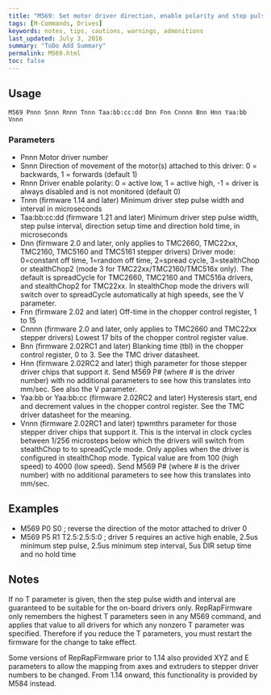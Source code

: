 ```yaml
---
title: "M569: Set motor driver direction, enable polarity and step pulse timing" 
tags: [M-Commands, Drives]
keywords: notes, tips, cautions, warnings, admonitions
last_updated: July 3, 2016
summary: "ToDo Add Summary"
permalink: M569.html
toc: false
---
```


## Usage ##
```
M569 Pnnn Snnn Rnnn Tnnn Taa:bb:cc:dd Dnn Fnn Cnnnn Bnn Hnn Yaa:bb Vnnn
```

### Parameters ###

+ Pnnn Motor driver number
+ Snnn Direction of movement of the motor(s) attached to this driver: 0 = backwards, 1 = forwards (default 1)
+ Rnnn Driver enable polarity: 0 = active low, 1 = active high, -1 = driver is always disabled and is not monitored (default 0)
+ Tnnn (firmware 1.14 and later) Minimum driver step pulse width and interval in microseconds
+ Taa:bb:cc:dd (firmware 1.21 and later) Minimum driver step pulse width, step pulse interval, direction setup time and direction hold time, in microseconds
+ Dnn (firmware 2.0 and later, only applies to TMC2660, TMC22xx, TMC2160, TMC5160 and TMC5161 stepper drivers) Driver mode: 0=constant off time, 1=random off time, 2=spread cycle, 3=stealthChop or stealthChop2 (mode 3 for TMC22xx/TMC2160/TMC516x only). The default is spreadCycle for TMC2660, TMC2160 and TMC516a drivers, and stealthChop2 for TMC22xx. In stealthChop mode the drivers will switch over to spreadCycle automatically at high speeds, see the V parameter.
+ Fnn (firmware 2.02 and later) Off-time in the chopper control register, 1 to 15
+ Cnnnn (firmware 2.0 and later, only applies to TMC2660 and TMC22xx stepper drivers) Lowest 17 bits of the chopper control register value.
+ Bnn (firmware 2.02RC1 and later) Blanking time (tbl) in the chopper control register, 0 to 3. See the TMC driver datasheet.
+ Hnn (firmware 2.02RC2 and later) thigh parameter for those stepper driver chips that support it. Send M569 P# (where # is the driver number) with no additional parameters to see how this translates into mm/sec. See also the V parameter.
+ Yaa:bb or Yaa:bb:cc (firmware 2.02RC2 and later) Hysteresis start, end and decrement values in the chopper control register. See the TMC driver datasheet for the meaning.
+ Vnnn (firmware 2.02RC1 and later) tpwmthrs parameter for those stepper driver chips that support it. This is the interval in clock cycles between 1/256 microsteps below which the drivers will switch from stealthChop to to spreadCycle mode. Only applies when the driver is configured in stealthChop mode. Typical value are from 100 (high speed) to 4000 (low speed). Send M569 P# (where # is the driver number) with no additional parameters to see how this translates into mm/sec.

## Examples ##

+ M569 P0 S0 ; reverse the direction of the motor attached to driver 0
+ M569 P5 R1 T2.5:2.5:5:0 ; driver 5 requires an active high enable, 2.5us minimum step pulse, 2.5us minimum step interval, 5us DIR setup time and no hold time

## Notes ##

If no T parameter is given, then the step pulse width and interval are guaranteed to be suitable for the on-board drivers only. RepRapFirmware only remembers the highest T parameters seen in any M569 command, and applies that value to all drivers for which any nonzero T parameter was specified. Therefore if you reduce the T parameters, you must restart the firmware for the change to take effect.

Some versions of RepRapFirmware prior to 1.14 also provided XYZ and E parameters to allow the mapping from axes and extruders to stepper driver numbers to be changed. From 1.14 onward, this functionality is provided by M584 instead.

